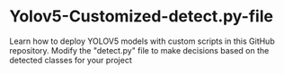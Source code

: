 # Yolov5-Customized-detect.py-file
Learn how to deploy YOLOV5 models with custom scripts in this GitHub repository. Modify the "detect.py" file to make decisions based on the detected classes for your project
